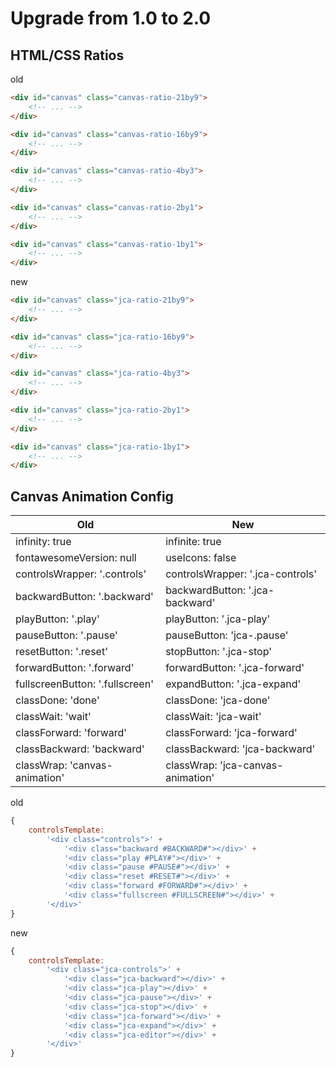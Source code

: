 # Upgrade from 1.0 to 2.0

## HTML/CSS Ratios
old
```html
<div id="canvas" class="canvas-ratio-21by9">
    <!-- ... -->
</div>

<div id="canvas" class="canvas-ratio-16by9">
    <!-- ... -->
</div>

<div id="canvas" class="canvas-ratio-4by3">
    <!-- ... -->
</div>

<div id="canvas" class="canvas-ratio-2by1">
    <!-- ... -->
</div>

<div id="canvas" class="canvas-ratio-1by1">
    <!-- ... -->
</div>
```

new
```html
<div id="canvas" class="jca-ratio-21by9">
    <!-- ... -->
</div>

<div id="canvas" class="jca-ratio-16by9">
    <!-- ... -->
</div>

<div id="canvas" class="jca-ratio-4by3">
    <!-- ... -->
</div>

<div id="canvas" class="jca-ratio-2by1">
    <!-- ... -->
</div>

<div id="canvas" class="jca-ratio-1by1">
    <!-- ... -->
</div>
```

## Canvas Animation Config

| Old                             | New                               |
| ------------------------------- | --------------------------------- |
| infinity: true                  | infinite: true                    |
| fontawesomeVersion: null        | useIcons: false                   |
| controlsWrapper: '.controls'    | controlsWrapper: '.jca-controls'  |
| backwardButton: '.backward'     | backwardButton: '.jca-backward'   |
| playButton: '.play'             | playButton: '.jca-play'           |
| pauseButton: '.pause'           | pauseButton: 'jca-.pause'         |
| resetButton: '.reset'           | stopButton: '.jca-stop'           |
| forwardButton: '.forward'       | forwardButton: '.jca-forward'     |
| fullscreenButton: '.fullscreen' | expandButton: '.jca-expand'       |
| classDone: 'done'               | classDone: 'jca-done'             |
| classWait: 'wait'               | classWait: 'jca-wait'             |
| classForward: 'forward'         | classForward: 'jca-forward'       |
| classBackward: 'backward'       | classBackward: 'jca-backward'     |
| classWrap: 'canvas-animation'   | classWrap: 'jca-canvas-animation' |

old
```js
{
    controlsTemplate:
        '<div class="controls">' +
            '<div class="backward #BACKWARD#"></div>' +
            '<div class="play #PLAY#"></div>' +
            '<div class="pause #PAUSE#"></div>' +
            '<div class="reset #RESET#"></div>' +
            '<div class="forward #FORWARD#"></div>' +
            '<div class="fullscreen #FULLSCREEN#"></div>' +
        '</div>'
}
```

new
```js
{
    controlsTemplate:
        '<div class="jca-controls">' +
            '<div class="jca-backward"></div>' +
            '<div class="jca-play"></div>' +
            '<div class="jca-pause"></div>' +
            '<div class="jca-stop"></div>' +
            '<div class="jca-forward"></div>' +
            '<div class="jca-expand"></div>' +
            '<div class="jca-editor"></div>' +
        '</div>'
}
```